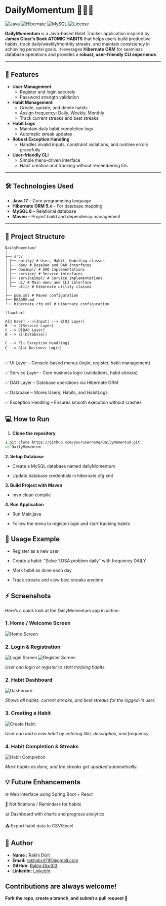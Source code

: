 
# DailyMomentum 🏃‍♂️💡

![Java](https://img.shields.io/badge/Java-17-blue?logo=java)
![Hibernate](https://img.shields.io/badge/Hibernate-ORM-orange?logo=hibernate)
![MySQL](https://img.shields.io/badge/MySQL-database-blue?logo=mysql)
![License](https://img.shields.io/badge/License-MIT-green)

**DailyMomentum** is a Java-based Habit Tracker application inspired by **James Clear's Book ATOMIC HABITS** that helps users build productive habits, track daily/weekly/monthly streaks, and maintain consistency in achieving personal goals. It leverages **Hibernate ORM** for seamless database operations and provides a **robust, user-friendly CLI experience**.

---

## 🚀 Features

- **User Management**
    - Register and login securely
    - Password strength validation
- **Habit Management**
    - Create, update, and delete habits
    - Assign frequency: Daily, Weekly, Monthly
    - Track current streaks and best streaks
- **Habit Logs**
    - Maintain daily habit completion logs
    - Automatic streak updates
- **Robust Exception Handling**
    - Handles invalid inputs, constraint violations, and runtime errors gracefully
- **User-friendly CLI**
    - Simple menu-driven interface
    - Habit creation and tracking without remembering IDs

---

## 🛠 Technologies Used

- **Java 17** – Core programming language
- **Hibernate ORM 5.x** – For database mapping
- **MySQL 8** – Relational database
- **Maven** – Project build and dependency management

---

## 📂 Project Structure

````
DailyMomentum/
│
├── src/
│ ├── entity/ # User, Habit, HabitLog classes
│ ├── dao/ # BaseDao and DAO interfaces
│ ├── daoImpl/ # DAO implementations
│ ├── service/ # Service interfaces
│ ├── serviceImpl/ # Service implementations
│ ├── ui/ # Main menu and CLI interface
│ └── util/ # Hibernate utility classes
│
├── pom.xml # Maven configuration
├── README.md
└── hibernate.cfg.xml # Hibernate configuration

````

````
flowchart 

A[👤 User] -->|Input| --> B[UI Layer]
B --> C[Service Layer]
C --> D[DAO Layer]
D --> E[(Database)]

C --> F[⚠ Exception Handling]
C --> G[📊 Business Logic]


````

✅ UI Layer – Console-based menus (login, register, habit management)

✅ Service Layer – Core business logic (validations, habit streaks)

✅ DAO Layer – Database operations via Hibernate ORM

✅ Database – Stores Users, Habits, and HabitLogs

✅ Exception Handling – Ensures smooth execution without crashes




## 💻 How to Run

1. **Clone the repository**

```bash
1.git clone https://github.com/yourusername/DailyMomentum.git
cd DailyMomentum
```
**2. Setup Database** 

- Create a MySQL database named dailyMomentum

- Update database credentials in hibernate.cfg.xml

**3. Build Project with Maven**
- mvn clean compile

**4. Run Application**

- Run Main.java

- Follow the menu to register/login and start tracking habits

## 🎯 Usage Example

- Register as a new user

- Create a habit: "Solve 1 DSA problem daily" with frequency DAILY

- Mark habit as done each day

- Track streaks and view best streaks anytime

## ⚡ Screenshots
Here’s a quick look at the DailyMomentum app in action:

### 1. Home / Welcome Screen
![Home Screen](assets/home.png)


### 2. Login & Registration
![Login Screen](assets/login.png) 
![Register Screen](assets/register.png)

*User can login or register to start tracking habits.*

### 2. Habit Dashboard
![Dashboard](assets/habitSummary.png) 

*Shows all habits, current streaks, and best streaks for the logged-in user.*

### 3. Creating a Habit
![Create Habit](assets/habitCreation.png)

*User can add a new habit by entering title, description, and frequency.*

### 4. Habit Completion & Streaks
![Habit Completion](assets/markHabit.png)  

*Mark habits as done, and the streaks get updated automatically.*


## 💡 Future Enhancements

🌐 Web interface using Spring Boot + React

🔔 Notifications / Reminders for habits

📊 Dashboard with charts and progress analytics

📤 Export habit data to CSV/Excel


##  👤 Author

- **Name :** Rakhi Dixit
- **Email:** rakhidixit795@gmail.com
- **GitHub:** [Rakhi-Dixit03](https://github.com/Rakhi-Dixit03)
- **LinkedIn:** [LinkedIn](https://www.linkedin.com/in/Rakhi-Dixit11/)


##  Contributions are always welcome!
**Fork the repo, create a branch, and submit a pull request 🚀**